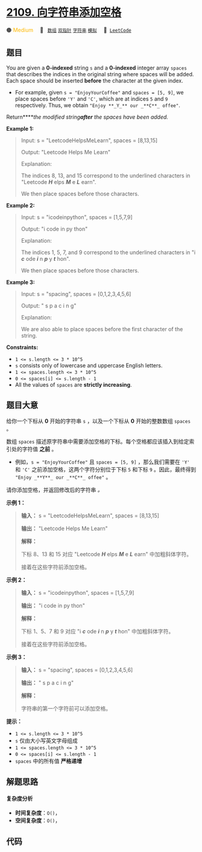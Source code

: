 # [2109. 向字符串添加空格](https://leetcode.com/problems/adding-spaces-to-a-string)

🟠 <font color=#ffb800>Medium</font>&emsp; 🔖&ensp; [`数组`](/outline/tag/array.md) [`双指针`](/outline/tag/two-pointers.md) [`字符串`](/outline/tag/string.md) [`模拟`](/outline/tag/simulation.md)&emsp; 🔗&ensp;[`LeetCode`](https://leetcode.com/problems/adding-spaces-to-a-string)

## 题目

You are given a **0-indexed** string `s` and a **0-indexed** integer array
`spaces` that describes the indices in the original string where spaces will
be added. Each space should be inserted **before** the character at the given
index.

  * For example, given `s = "EnjoyYourCoffee"` and `spaces = [5, 9]`, we place spaces before `'Y'` and `'C'`, which are at indices `5` and `9` respectively. Thus, we obtain `"Enjoy **_Y_** our _**C**_ offee"`.

Return****_the modified string**after** the spaces have been added._



**Example 1:**

> Input: s = "LeetcodeHelpsMeLearn", spaces = [8,13,15]
> 
> Output: "Leetcode Helps Me Learn"
> 
> Explanation: 
> 
> The indices 8, 13, and 15 correspond to the underlined characters in "Leetcode _**H**_ elps _**M**_ e _**L**_ earn".
> 
> We then place spaces before those characters.

**Example 2:**

> Input: s = "icodeinpython", spaces = [1,5,7,9]
> 
> Output: "i code in py thon"
> 
> Explanation:
> 
> The indices 1, 5, 7, and 9 correspond to the underlined characters in "i _**c**_ ode _**i**_ n _**p**_ y _**t**_ hon".
> 
> We then place spaces before those characters.

**Example 3:**

> Input: s = "spacing", spaces = [0,1,2,3,4,5,6]
> 
> Output: " s p a c i n g"
> 
> Explanation:
> 
> We are also able to place spaces before the first character of the string.

**Constraints:**

  * `1 <= s.length <= 3 * 10^5`
  * `s` consists only of lowercase and uppercase English letters.
  * `1 <= spaces.length <= 3 * 10^5`
  * `0 <= spaces[i] <= s.length - 1`
  * All the values of `spaces` are **strictly increasing**.


## 题目大意

给你一个下标从 **0** 开始的字符串 `s` ，以及一个下标从 **0** 开始的整数数组 `spaces` 。

数组 `spaces` 描述原字符串中需要添加空格的下标。每个空格都应该插入到给定索引处的字符值 **之前** 。

  * 例如，`s = "EnjoyYourCoffee"` 且 `spaces = [5, 9]` ，那么我们需要在 `'Y'` 和 `'C'` 之前添加空格，这两个字符分别位于下标 `5` 和下标 `9` 。因此，最终得到 `"Enjoy _**Y**_ our _**C**_ offee"` 。

请你添加空格，并返回修改后的字符串 _。_



**示例 1：**

> 
> 
> 
> 
> 
> **输入：** s = "LeetcodeHelpsMeLearn", spaces = [8,13,15]
> 
> **输出：** "Leetcode Helps Me Learn"
> 
> **解释：**
> 
> 下标 8、13 和 15 对应 "Leetcode _**H**_ elps _**M**_ e _**L**_ earn" 中加粗斜体字符。
> 
> 接着在这些字符前添加空格。
> 
> 

**示例 2：**

> 
> 
> 
> 
> 
> **输入：** s = "icodeinpython", spaces = [1,5,7,9]
> 
> **输出：** "i code in py thon"
> 
> **解释：**
> 
> 下标 1、5、7 和 9 对应 "i _**c**_ ode _**i**_ n _**p**_ y _**t**_ hon" 中加粗斜体字符。
> 
> 接着在这些字符前添加空格。
> 
> 

**示例 3：**

> 
> 
> 
> 
> 
> **输入：** s = "spacing", spaces = [0,1,2,3,4,5,6]
> 
> **输出：** " s p a c i n g"
> 
> **解释：**
> 
> 字符串的第一个字符前可以添加空格。
> 
> 



**提示：**

  * `1 <= s.length <= 3 * 10^5`
  * `s` 仅由大小写英文字母组成
  * `1 <= spaces.length <= 3 * 10^5`
  * `0 <= spaces[i] <= s.length - 1`
  * `spaces` 中的所有值 **严格递增**


## 解题思路

#### 复杂度分析

- **时间复杂度**：`O()`，
- **空间复杂度**：`O()`，

## 代码

```javascript

```